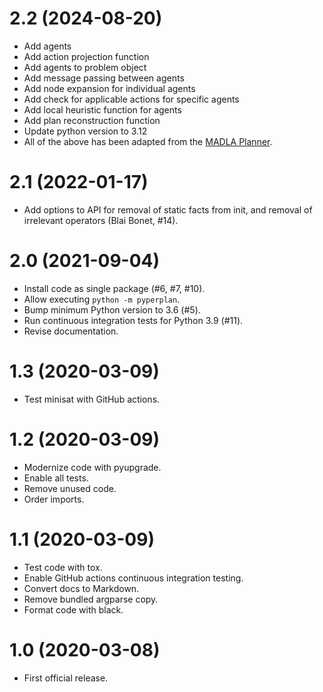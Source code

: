 # 2.2 (2024-08-20)
* Add agents
* Add action projection function
* Add agents to problem object
* Add message passing between agents
* Add node expansion for individual agents
* Add check for applicable actions for specific agents
* Add local heuristic function for agents
* Add plan reconstruction function
* Update python version to 3.12
* All of the above has been adapted from the [MADLA Planner](https://doi.org/10.1016/j.artint.2017.08.007).

# 2.1 (2022-01-17)

* Add options to API for removal of static facts from init, and removal of irrelevant operators (Blai Bonet, #14).


# 2.0 (2021-09-04)

* Install code as single package (#6, #7, #10).
* Allow executing `python -m pyperplan`.
* Bump minimum Python version to 3.6 (#5).
* Run continuous integration tests for Python 3.9 (#11).
* Revise documentation.


# 1.3 (2020-03-09)

* Test minisat with GitHub actions.


# 1.2 (2020-03-09)

* Modernize code with pyupgrade.
* Enable all tests.
* Remove unused code.
* Order imports.


# 1.1 (2020-03-09)

* Test code with tox.
* Enable GitHub actions continuous integration testing.
* Convert docs to Markdown.
* Remove bundled argparse copy.
* Format code with black.


# 1.0 (2020-03-08)

* First official release.
